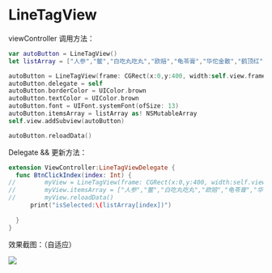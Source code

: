 # LineTagView

  viewController 调用方法：
  
  ```swift
var autoButton = LineTagView()
let listArray = ["人参","鳖","白吃丸吃丸","欧赔","龟苓膏","华佗金散","鹤顶红","华佗金散","鹤顶红","人参","鳖"]

autoButton = LineTagView(frame: CGRect(x:0,y:400, width:self.view.frame.size.width, height:39))
autoButton.delegate = self
autoButton.borderColor = UIColor.brown
autoButton.textColor = UIColor.brown
autoButton.font = UIFont.systemFont(ofSize: 13)
autoButton.itemsArray = listArray as! NSMutableArray
self.view.addSubview(autoButton)

autoButton.reloadData()
  ```
  
  Delegate  && 更新方法：
  
  ```swift
extension ViewController:LineTagViewDelegate {
    func BtnClickIndex(index: Int) {
//        myView = LineTagView(frame: CGRect(x:0,y:400, width:self.view.frame.size.width / 2, height:42))
//        myView.itemsArray = ["人参","鳖","白吃丸吃丸","欧赔","龟苓膏","华佗金散","鹤顶红","华佗金散","鹤顶红","人参","鳖"]
//        myView.reloadData()
        print("isSelected:\(listArray[index])")
        
    }
}
  ```
  
  效果截图：（自适应）
  
  ![](http://og1yl0w9z.bkt.clouddn.com/public/16-12-6/60535316.jpg)

